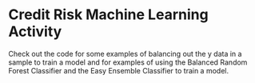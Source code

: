 # Credit Risk Machine Learning Activity

Check out the code for some examples of balancing out the y data in a sample to train a model and for examples of using the Balanced Random Forest Classifier and the Easy Ensemble Classifier to train a model. 